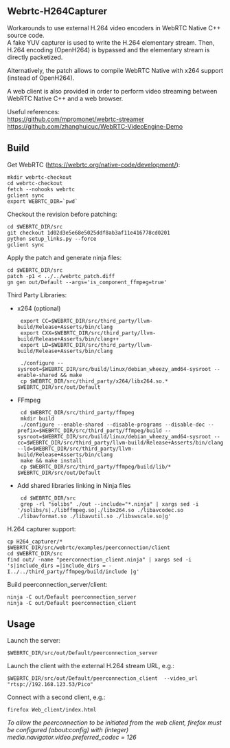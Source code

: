 Webrtc-H264Capturer
-------------------

Workarounds to use external H.264 video encoders in WebRTC Native C++ source code.   
A fake YUV capturer is used to write the H.264 elementary stream. Then, H.264 encoding (OpenH264) is bypassed and the elementary stream is directly packetized.

Alternatively, the patch allows to compile WebRTC Native with x264 support (instead of OpenH264). 

A web client is also provided in order to perform video streaming between WebRTC Native C++ and a web browser.

Useful references:   
https://github.com/mpromonet/webrtc-streamer   
https://github.com/zhanghuicuc/WebRTC-VideoEngine-Demo


Build
----- 
Get WebRTC (https://webrtc.org/native-code/development/):   
	
	mkdir webrtc-checkout
	cd webrtc-checkout
	fetch --nohooks webrtc
	gclient sync
	export WEBRTC_DIR=`pwd`
	

Checkout the revision before patching:   
	
	cd $WEBRTC_DIR/src
	git checkout 1d02d3e5e68e5025ddf8ab3af11e416778cd0201
	python setup_links.py --force
	gclient sync

Apply the patch and generate ninja files:   
	
	cd $WEBRTC_DIR/src
	patch -p1 < ../../webrtc_patch.diff
	gn gen out/Default --args='is_component_ffmpeg=true'

Third Party Libraries:

 - x264 (optional)
	
		export CC=$WEBRTC_DIR/src/third_party/llvm-build/Release+Asserts/bin/clang
		export CXX=$WEBRTC_DIR/src/third_party/llvm-build/Release+Asserts/bin/clang++
		export LD=$WEBRTC_DIR/src/third_party/llvm-build/Release+Asserts/bin/clang

		./configure --sysroot=$WEBRTC_DIR/src/build/linux/debian_wheezy_amd64-sysroot --enable-shared && make
		cp $WEBRTC_DIR/src/third_party/x264/libx264.so.*  $WEBRTC_DIR/src/out/Default

 - FFmpeg
	
		cd $WEBRTC_DIR/src/third_party/ffmpeg
		mkdir build
		./configure --enable-shared --disable-programs --disable-doc --prefix=$WEBRTC_DIR/src/third_party/ffmpeg/build --sysroot=$WEBRTC_DIR/src/build/linux/debian_wheezy_amd64-sysroot --cc=$WEBRTC_DIR/src/third_party/llvm-build/Release+Asserts/bin/clang --ld=$WEBRTC_DIR/src/third_party/llvm-build/Release+Asserts/bin/clang
		make && make install
		cp $WEBRTC_DIR/src/third_party/ffmpeg/build/lib/*   $WEBRTC_DIR/src/out/Default

 - Add shared libraries linking in Ninja files
	
		cd $WEBRTC_DIR/src
		grep -rl "solibs" ./out --include="*.ninja" | xargs sed -i '/solibs/s|./libffmpeg.so|./libx264.so ./libavcodec.so ./libavformat.so ./libavutil.so ./libswscale.so|g'

H.264 capturer support:
	
	cp H264_capturer/* $WEBRTC_DIR/src/webrtc/examples/peerconnection/client
	cd $WEBRTC_DIR/src
	find out/ -name "peerconnection_client.ninja" | xargs sed -i 's|include_dirs =|include_dirs = -I../../third_party/ffmpeg/build/include |g'

Build peerconnection_server/client:
	
	ninja -C out/Default peerconnection_server
	ninja -C out/Default peerconnection_client

Usage
----- 
Launch the server:   
	
	$WEBRTC_DIR/src/out/Default/peerconnection_server

Launch the client with the external H.264 stream URL, e.g.:   
	
	$WEBRTC_DIR/src/out/Default/peerconnection_client  --video_url "rtsp://192.168.123.53/Pico"

Connect with a second client, e.g.:   
	
	firefox Web_client/index.html
*To allow the peerconnection to be initiated from the web client, firefox must be configured (about:config) with (integer) media.navigator.video.preferred_codec = 126*

